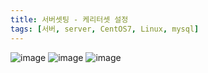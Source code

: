 ```yaml
---
title: 서버셋팅 - 케리터셋 설정
tags: [서버, server, CentOS7, Linux, mysql]
---
```

![image](https://user-images.githubusercontent.com/49426352/144711004-9d84c4eb-eb4f-4121-8720-0f13e6b9d092.png)
![image](https://user-images.githubusercontent.com/49426352/144711006-25031f20-ef3e-40b4-9ce0-acec76fee576.png)
![image](https://user-images.githubusercontent.com/49426352/144711009-b33528f4-b80d-45c3-b7a5-8675025e26c9.png)
